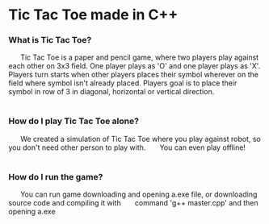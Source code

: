 # Tic Tac Toe made in C++

### What is Tic Tac Toe?

&nbsp;&nbsp;&nbsp;&nbsp;&nbsp;&nbsp;Tic Tac Toe is a paper and pencil game, where two players play against 
each other on 3x3 field. One player plays as 'O' and one player
plays as 'X'. Players turn starts when other 
players places their symbol wherever on the field where symbol isn't already placed. Players
goal is to place their symbol in row of 3 in diagonal, 
horizontal or vertical direction.
<br><br>

### How do I play Tic Tac Toe alone?

&nbsp;&nbsp;&nbsp;&nbsp;&nbsp;&nbsp;We created a simulation of Tic Tac Toe where you play against robot, 
so you don't need other person to play with. 
&nbsp;&nbsp;&nbsp;&nbsp;&nbsp;&nbsp;You can even play offline!
<br><br>

### How do I run the game?

&nbsp;&nbsp;&nbsp;&nbsp;&nbsp;&nbsp;You can run game downloading and opening a.exe file, or downloading source 
code and compiling it with 
&nbsp;&nbsp;&nbsp;&nbsp;&nbsp;&nbsp;command 'g++ master.cpp' and then opening a.exe
